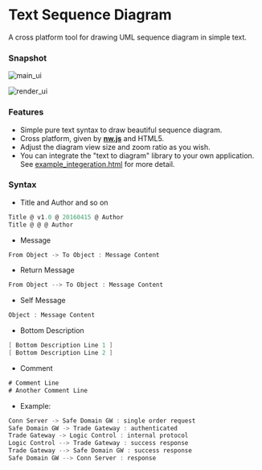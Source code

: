 # Text Sequence Diagram

A cross platform tool for drawing UML sequence diagram in simple text.

### Snapshot

![main_ui](https://github.com/echoma/text_sequence_diagram/wiki/img/index.png)

![render_ui](https://github.com/echoma/text_sequence_diagram/wiki/img/render.png)

### Features

* Simple pure text syntax to draw beautiful sequence diagram.
* Cross platform, given by [**nw.js**](http://nwjs.io/) and HTML5.
* Adjust the diagram view size and zoom ratio as you wish.
* You can integrate the "text to diagram" library to your own application. See [example_integeration.html](https://github.com/echoma/text_sequence_diagram/blob/master/example_integeration.html) for more detail.

### Syntax

* Title and Author and so on
```scala
Title @ v1.0 @ 20160415 @ Author
Title @ @ @ Author
```

* Message
```scala
From Object -> To Object : Message Content
```

* Return Message
```scala
From Object --> To Object : Message Content
```

* Self Message
```scala
Object : Message Content
```

* Bottom Description
```scala
[ Bottom Description Line 1 ]
[ Bottom Description Line 2 ]
```

* Comment
```scala
# Comment Line
# Another Comment Line
```

* Example:
```scala
Conn Server -> Safe Domain GW : single order request
Safe Domain GW -> Trade Gateway : authenticated
Trade Gateway -> Logic Control : internal protocol
Logic Control --> Trade Gateway : success response
Trade Gateway --> Safe Domain GW : success response
Safe Domain GW --> Conn Server : response
```